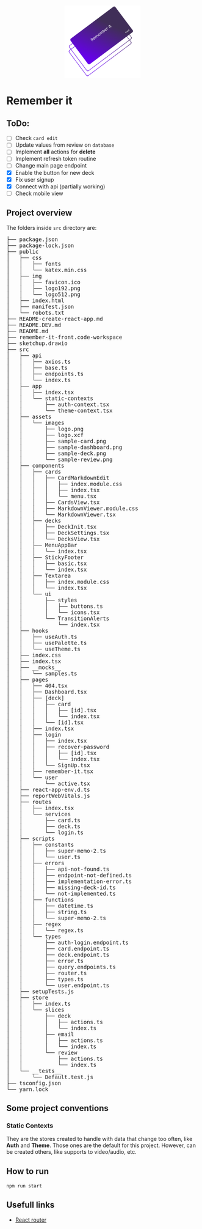 <p align="center">
  <img src="./src/assets/images/logo.png" width="200px">
</p>

# Remember it

## ToDo:

- [ ] Check `card edit`
- [ ] Update values from review on `database`
- [ ] Implement **all** actions for **delete**
- [ ] Implement refresh token routine
- [ ] Change main page endpoint
- [x] Enable the button for new deck
- [x] Fix user signup
- [x] Connect with api (partially working)
- [ ] Check mobile view

## Project overview

The folders inside `src` directory are:

<pre>
├── package.json
├── package-lock.json
├── public
│   ├── css
│   │   ├── fonts
│   │   └── katex.min.css
│   ├── img
│   │   ├── favicon.ico
│   │   ├── logo192.png
│   │   └── logo512.png
│   ├── index.html
│   ├── manifest.json
│   └── robots.txt
├── README-create-react-app.md
├── README.DEV.md
├── README.md
├── remember-it-front.code-workspace
├── sketchup.drawio
├── src
│   ├── api
│   │   ├── axios.ts
│   │   ├── base.ts
│   │   ├── endpoints.ts
│   │   └── index.ts
│   ├── app
│   │   ├── index.tsx
│   │   └── static-contexts
│   │       ├── auth-context.tsx
│   │       └── theme-context.tsx
│   ├── assets
│   │   └── images
│   │       ├── logo.png
│   │       ├── logo.xcf
│   │       ├── sample-card.png
│   │       ├── sample-dashboard.png
│   │       ├── sample-deck.png
│   │       └── sample-review.png
│   ├── components
│   │   ├── cards
│   │   │   ├── CardMarkdownEdit
│   │   │   │   ├── index.module.css
│   │   │   │   ├── index.tsx
│   │   │   │   └── menu.tsx
│   │   │   ├── CardsView.tsx
│   │   │   ├── MarkdownViewer.module.css
│   │   │   └── MarkdownViewer.tsx
│   │   ├── decks
│   │   │   ├── DeckInit.tsx
│   │   │   ├── DeckSettings.tsx
│   │   │   └── DecksView.tsx
│   │   ├── MenuAppBar
│   │   │   └── index.tsx
│   │   ├── StickyFooter
│   │   │   ├── basic.tsx
│   │   │   └── index.tsx
│   │   ├── Textarea
│   │   │   ├── index.module.css
│   │   │   └── index.tsx
│   │   └── ui
│   │       ├── styles
│   │       │   ├── buttons.ts
│   │       │   └── icons.tsx
│   │       └── TransitionAlerts
│   │           └── index.tsx
│   ├── hooks
│   │   ├── useAuth.ts
│   │   ├── usePalette.ts
│   │   └── useTheme.ts
│   ├── index.css
│   ├── index.tsx
│   ├── __mocks__
│   │   └── samples.ts
│   ├── pages
│   │   ├── 404.tsx
│   │   ├── Dashboard.tsx
│   │   ├── [deck]
│   │   │   ├── card
│   │   │   │   ├── [id].tsx
│   │   │   │   └── index.tsx
│   │   │   └── [id].tsx
│   │   ├── index.tsx
│   │   ├── login
│   │   │   ├── index.tsx
│   │   │   ├── recover-password
│   │   │   │   ├── [id].tsx
│   │   │   │   └── index.tsx
│   │   │   └── SignUp.tsx
│   │   ├── remember-it.tsx
│   │   └── user
│   │       └── active.tsx
│   ├── react-app-env.d.ts
│   ├── reportWebVitals.js
│   ├── routes
│   │   ├── index.tsx
│   │   └── services
│   │       ├── card.ts
│   │       ├── deck.ts
│   │       └── login.ts
│   ├── scripts
│   │   ├── constants
│   │   │   ├── super-memo-2.ts
│   │   │   └── user.ts
│   │   ├── errors
│   │   │   ├── api-not-found.ts
│   │   │   ├── endpoint-not-defined.ts
│   │   │   ├── implementation-error.ts
│   │   │   ├── missing-deck-id.ts
│   │   │   └── not-implemented.ts
│   │   ├── functions
│   │   │   ├── datetime.ts
│   │   │   ├── string.ts
│   │   │   └── super-memo-2.ts
│   │   ├── regex
│   │   │   └── regex.ts
│   │   └── types
│   │       ├── auth-login.endpoint.ts
│   │       ├── card.endpoint.ts
│   │       ├── deck.endpoint.ts
│   │       ├── error.ts
│   │       ├── query.endpoints.ts
│   │       ├── router.ts
│   │       ├── types.ts
│   │       └── user.endpoint.ts
│   ├── setupTests.js
│   ├── store
│   │   ├── index.ts
│   │   └── slices
│   │       ├── deck
│   │       │   ├── actions.ts
│   │       │   └── index.ts
│   │       ├── email
│   │       │   ├── actions.ts
│   │       │   └── index.ts
│   │       └── review
│   │           ├── actions.ts
│   │           └── index.ts
│   └── __tests__
│       └── Default.test.js
├── tsconfig.json
└── yarn.lock
</pre>

## Some project conventions

### Static Contexts

They are the stores created to handle with data that change too often, like **Auth** and **Theme**. Those ones are the default for this project. However, can be created others, like supports to video/audio, etc.

## How to run

```bash
npm run start
```

## Usefull links

- [React router][1]

<!-- Links -->

[1]: https://reactrouter.com/web/example/basic
